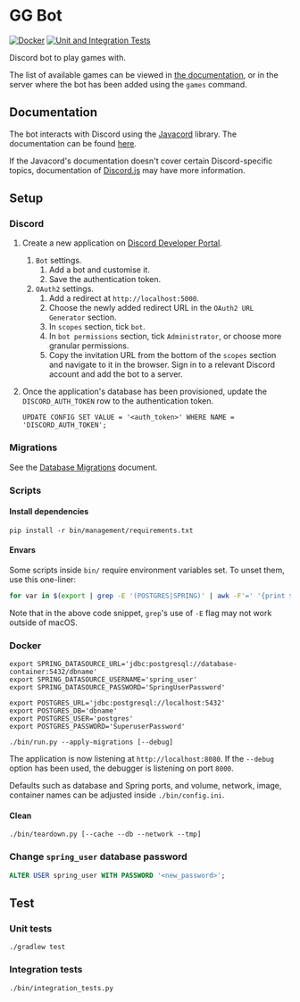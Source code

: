 # GG Bot

[![Docker][github_badge_docker]][github_actions]
[![Unit and Integration Tests][github_badge_unit_integration]][github_actions]

Discord bot to play games with.

The list of available games can be viewed in
[the documentation][supported_games], or in the server where the bot has been
added using the `games` command.

## Documentation

The bot interacts with Discord using the [Javacord][javacord] library. The
documentation can be found [here][javacord_docs].

If the Javacord's documentation doesn't cover certain Discord-specific topics,
documentation of [Discord.js][discordjs_docs] may have more information.

## Setup

### Discord

1. Create a new application on
   [Discord Developer Portal][discord_developer_portal].
   1. `Bot` settings.
      1. Add a bot and customise it.
      1. Save the authentication token.
   1. `OAuth2` settings.
      1. Add a redirect at `http://localhost:5000`.
      1. Choose the newly added redirect URL in the `OAuth2 URL Generator`
         section.
      1. In `scopes` section, tick `bot`.
      1. In `bot permissions` section, tick `Administrator`, or choose more
         granular permissions.
      1. Copy the invitation URL from the bottom of the `scopes` section and
         navigate to it in the browser. Sign in to a relevant Discord account and
         add the bot to a server.
1. Once the application's database has been provisioned, update the
   `DISCORD_AUTH_TOKEN` row to the authentication token.

   ```postgresql
   UPDATE CONFIG SET VALUE = '<auth_token>' WHERE NAME = 'DISCORD_AUTH_TOKEN';
   ```

### Migrations

See the [Database Migrations][db_migrations] document.

### Scripts

#### Install dependencies

```console
pip install -r bin/management/requirements.txt
```

#### Envars

Some scripts inside `bin/` require environment variables set. To unset them,
use this one-liner:

```bash
for var in $(export | grep -E '(POSTGRES|SPRING)' | awk -F'=' '{print $1}'); do unset "$var"; done
```

Note that in the above code snippet, `grep`'s use of `-E` flag may not work
outside of macOS.

### Docker

```console
export SPRING_DATASOURCE_URL='jdbc:postgresql://database-container:5432/dbname'
export SPRING_DATASOURCE_USERNAME='spring_user'
export SPRING_DATASOURCE_PASSWORD='SpringUserPassword'

export POSTGRES_URL='jdbc:postgresql://localhost:5432'
export POSTGRES_DB='dbname'
export POSTGRES_USER='postgres'
export POSTGRES_PASSWORD='SuperuserPassword'

./bin/run.py --apply-migrations [--debug]
```

The application is now listening at `http://localhost:8080`. If the `--debug`
option has been used, the debugger is listening on port `8000`.

Defaults such as database and Spring ports, and volume, network, image,
container names can be adjusted inside `./bin/config.ini`.

#### Clean

```console
./bin/teardown.py [--cache --db --network --tmp]
```

### Change `spring_user` database password

```sql
ALTER USER spring_user WITH PASSWORD '<new_password>';
```

## Test

### Unit tests

```console
./gradlew test
```

### Integration tests

```console
./bin/integration_tests.py
```

[discord_developer_portal]: https://discord.com/developers/applications
[db_migrations]: ./docs/database-migrations.md
[discordjs_docs]: https://discordjs.guide
[github_actions]: https://github.com/amrwc/gg-bot/actions
[github_badge_docker]: https://github.com/amrwc/gg-bot/workflows/Docker/badge.svg
[github_badge_unit_integration]: https://github.com/amrwc/gg-bot/workflows/Unit%20and%20Integration%20Tests/badge.svg
[javacord]: https://github.com/Javacord/Javacord
[javacord_docs]: https://javacord.org/wiki
[supported_games]: ./docs/supported-games.md
